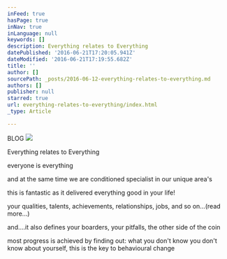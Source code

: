 ```yaml
---
inFeed: true
hasPage: true
inNav: true
inLanguage: null
keywords: []
description: Everything relates to Everything
datePublished: '2016-06-21T17:20:05.941Z'
dateModified: '2016-06-21T17:19:55.682Z'
title: ''
author: []
sourcePath: _posts/2016-06-12-everything-relates-to-everything.md
authors: []
publisher: null
starred: true
url: everything-relates-to-everything/index.html
_type: Article

---
```

BLOG
![](https://the-grid-user-content.s3-us-west-2.amazonaws.com/c91c07b3-a059-4ad7-a587-952a27ff46d7.png)

Everything relates to Everything

everyone is everything

and at the same time we are conditioned specialist in our unique area's

this is fantastic as it delivered everything good in your life!

your qualities, talents, achievements, relationships, jobs, and so on...(read more...)

and....it also defines your boarders, your pitfalls, the other side of the coin

most progress is achieved by finding out: what you don't know you don't know about yourself, this is the key to behavioural change
